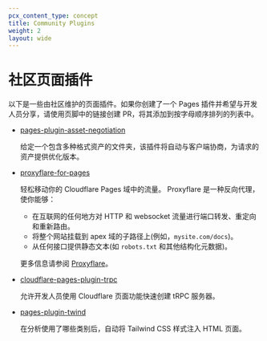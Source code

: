 ```yaml
---
pcx_content_type: concept
title: Community Plugins
weight: 2
layout: wide
---
```


# 社区页面插件

以下是一些由社区维护的页面插件。如果你创建了一个 Pages 插件并希望与开发人员分享，请使用页脚中的链接创建 PR，将其添加到按字母顺序排列的列表中。

- [pages-plugin-asset-negotiation](https://github.com/Cherry/pages-plugin-asset-negotiation)

  给定一个包含多种格式资产的文件夹，该插件将自动与客户端协商，为请求的资产提供优化版本。

- [proxyflare-for-pages](https://github.com/flaregun-net/proxyflare-for-pages)

  轻松移动你的 Cloudflare Pages 域中的流量。 Proxyflare 是一种反向代理，使你能够：

    - 在互联网的任何地方对 HTTP 和 websocket 流量进行端口转发、重定向和重新路由。
    - 将整个网站挂载到 apex 域的子路径上(例如，`mysite.com/docs`)。
    - 从任何接口提供静态文本(如 `robots.txt` 和其他结构化元数据)。

  更多信息请参阅 [Proxyflare](https://proxyflare.works)。

- [cloudflare-pages-plugin-trpc](https://github.com/toyamarinyon/cloudflare-pages-plugin-trpc)

    允许开发人员使用 Cloudflare 页面功能快速创建 tRPC 服务器。

- [pages-plugin-twind](https://github.com/helloimalastair/twind-plugin)

  在分析使用了哪些类别后，自动将 Tailwind CSS 样式注入 HTML 页面。